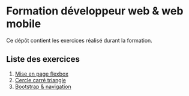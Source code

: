 # Formation développeur web & web mobile

Ce dépôt contient les exercices réalisé durant la formation.


## Liste des exercices

 1. [Mise en page flexbox](exo-1)
 2. [Cercle carré triangle](exo-2)
 3. [Bootstrap & navigation](exo-3)

